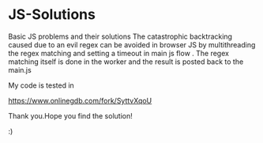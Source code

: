 # JS-Solutions
Basic JS problems and their solutions
The catastrophic backtracking caused due to an evil regex can be avoided in browser JS by multithreading the regex matching and setting a timeout in main js flow . 
The regex matching itself is done in the worker and the result is posted back to the main.js

My code is tested in 

https://www.onlinegdb.com/fork/SyttvXqoU

Thank you.Hope you find the solution!

:)
